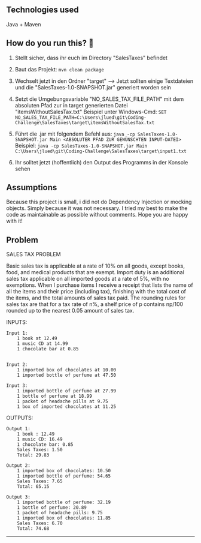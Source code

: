 Technologies used
-----------------
Java + Maven

How do you run this? 🤔
-----------------
1. Stellt sicher, dass ihr euch im Directory "SalesTaxes" befindet
2. Baut das Projekt: `mvn clean package`
3. Wechselt jetzt in den Ordner "target"
   --> Jetzt sollten einige Textdateien und die "SalesTaxes-1.0-SNAPSHOT.jar" generiert worden sein

4. Setzt die Umgebungsvariable "NO_SALES_TAX_FILE_PATH" mit dem absoluten Pfad zur in target generierten Datei "itemsWithoutSalesTax.txt"
Beispiel unter Windows-Cmd: `SET NO_SALES_TAX_FILE_PATH=C:\Users\jlued\git\Coding-Challenge\SalesTaxes\target\itemsWithoutSalesTax.txt`

5. Führt die .jar mit folgendem Befehl aus:
`java -cp SalesTaxes-1.0-SNAPSHOT.jar Main <ABSOLUTER PFAD ZUR GEWÜNSCHTEN INPUT-DATEI>`
Beispiel: `java -cp SalesTaxes-1.0-SNAPSHOT.jar Main C:\Users\jlued\git\Coding-Challenge\SalesTaxes\target\input1.txt`

6. Ihr solltet jetzt (hoffentlich) den Output des Programms in der Konsole sehen

Assumptions
-----------------
Because this project is small, i did not do Dependency Injection or mocking objects.
Simply because it was not necessary. I tried my best to make the code as maintainable as possible without comments.
Hope you are happy with it!

Problem
-----------------

SALES TAX PROBLEM

Basic sales tax is applicable at a rate of 10% on all goods, except books, food,
and medical products that are exempt. Import duty is an additional sales tax
applicable on all imported goods at a rate of 5%, with no
exemptions.
When I purchase items I receive a receipt that lists the name of all the items and
their price (including tax), finishing with the total cost of the items, and the total
amounts of sales tax paid. The rounding rules for sales tax are that for a tax rate
of n%, a shelf price of p contains np/100 rounded up to the nearest 0.05 amount
of sales tax.


INPUTS:

	Input 1:
		1 book at 12.49
		1 music CD at 14.99
		1 chocolate bar at 0.85
		
		
	Input 2:
		1 imported box of chocolates at 10.00
		1 imported bottle of perfume at 47.50
		
	Input 3:
		1 imported bottle of perfume at 27.99
		1 bottle of perfume at 18.99
		1 packet of headache pills at 9.75
		1 box of imported chocolates at 11.25

OUTPUTS:

	Output 1:
		1 book : 12.49
		1 music CD: 16.49
		1 chocolate bar: 0.85
		Sales Taxes: 1.50
		Total: 29.83
		
	Output 2:
		1 imported box of chocolates: 10.50
		1 imported bottle of perfume: 54.65
		Sales Taxes: 7.65
		Total: 65.15
		
	Output 3:
		1 imported bottle of perfume: 32.19
		1 bottle of perfume: 20.89
		1 packet of headache pills: 9.75
		1 imported box of chocolates: 11.85
		Sales Taxes: 6.70
		Total: 74.68

-----------------------

